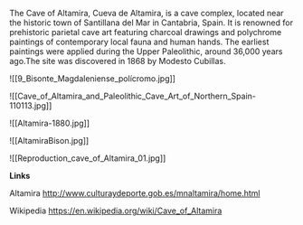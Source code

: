 The Cave of Altamira, Cueva de Altamira, is a cave complex, located near the historic town of Santillana del Mar in Cantabria, Spain. It is renowned for prehistoric parietal cave art featuring charcoal drawings and polychrome paintings of contemporary local fauna and human hands. The earliest paintings were applied during the Upper Paleolithic, around 36,000 years ago.The site was discovered in 1868 by Modesto Cubillas.

![[9_Bisonte_Magdaleniense_polícromo.jpg]]

![[Cave_of_Altamira_and_Paleolithic_Cave_Art_of_Northern_Spain-110113.jpg]]

![[Altamira-1880.jpg]]

![[AltamiraBison.jpg]]

![[Reproduction_cave_of_Altamira_01.jpg]]

**Links**

Altamira
http://www.culturaydeporte.gob.es/mnaltamira/home.html

Wikipedia
https://en.wikipedia.org/wiki/Cave_of_Altamira